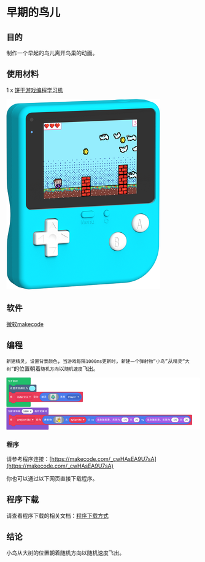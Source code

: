 # 早期的鸟儿

## 目的

制作一个早起的鸟儿离开鸟巢的动画。

## 使用材料


1 x [饼干游戏编程学习机](https://item.taobao.com/item.htm?spm=a1z10.5-c-s.w4002-18602834185.82.51a95ccfE1IJt1&id=644090757603)

![retro-case-01-01.png](./images/retro-case-01-01.png)



## 软件

[微软makecode](https://arcade.makecode.com/)

## 编程

`新建精灵`，`设置背景颜色`，`当游戏每隔1000ms更新时`，`新建一个弹射物“小鸟”`从`精灵“大树”`的位置朝着`随机方向`以`随机速度`飞出。

![retro-case-07-01.png](./images/retro-case-07-01.png)



### 程序

请参考程序连接：[https://makecode.com/_cwHAsEA9U7sA](https://makecode.com/_cwHAsEA9U7sA)

你也可以通过以下网页直接下载程序。

## 程序下载

请查看程序下载的相关文档：[程序下载方式](https://www.yuque.com/elecfreaks-learn/retro/wxo25w)

## 结论

小鸟从大树的位置朝着随机方向以随机速度飞出。

